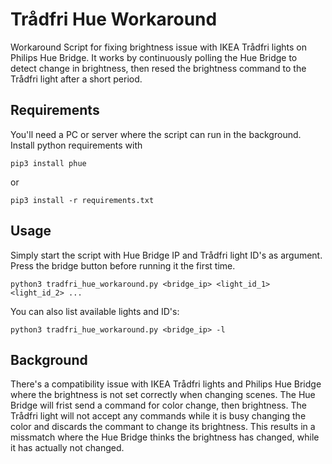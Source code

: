 # Trådfri Hue Workaround
Workaround Script for fixing brightness issue with IKEA Trådfri lights on Philips Hue Bridge. It
works by continuously polling the Hue Bridge to detect change in brightness, then resed the brightness command
to the Trådfri light after a short period.

## Requirements
You'll need a PC or server where the script can run in the background. 
Install python requirements with
```
pip3 install phue
```
or
```
pip3 install -r requirements.txt
```
 
## Usage
Simply start the script with Hue Bridge IP and Trådfri light ID's as argument. Press the
bridge button before running it the first time.
```
python3 tradfri_hue_workaround.py <bridge_ip> <light_id_1> <light_id_2> ...    
```

You can also list available lights and ID's:
```
python3 tradfri_hue_workaround.py <bridge_ip> -l
```


## Background
There's a compatibility issue with IKEA Trådfri lights and Philips Hue Bridge where the brightness
is not set correctly when changing scenes. The Hue Bridge will frist send a command for color change,
then brightness. The Trådfri light will not accept any commands while it is busy changing the
color and discards the commant to change its brightness. This results in a missmatch where the
Hue Bridge thinks the brightness has changed, while it has actually not changed. 

 
